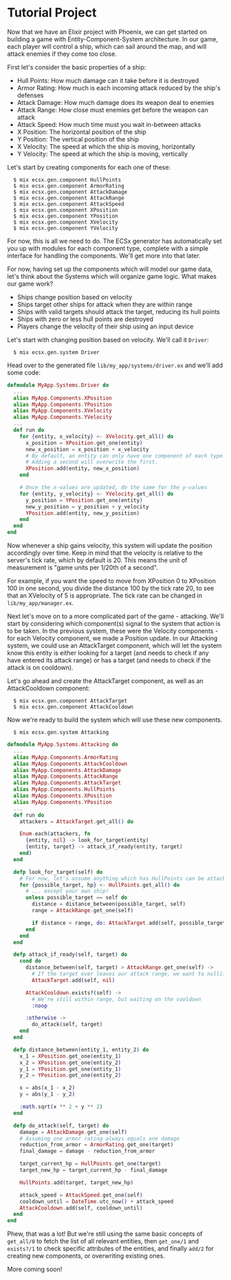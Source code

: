 # Tutorial Project

Now that we have an Elixir project with Phoenix, we can get started on building a game with
Entity-Component-System architecture.  In our game, each player will control a ship, which
can sail around the map, and will attack enemies if they come too close.

First let's consider the basic properties of a ship:

  * Hull Points:  How much damage can it take before it is destroyed
  * Armor Rating:  How much is each incoming attack reduced by the ship's defenses
  * Attack Damage:  How much damage does its weapon deal to enemies
  * Attack Range:  How close must enemies get before the weapon can attack
  * Attack Speed:  How much time must you wait in-between attacks
  * X Position:  The horizontal position of the ship
  * Y Position:  The vertical position of the ship
  * X Velocity:  The speed at which the ship is moving, horizontally
  * Y Velocity:  The speed at which the ship is moving, vertically

Let's start by creating components for each one of these:

```console
  $ mix ecsx.gen.component HullPoints
  $ mix ecsx.gen.component ArmorRating
  $ mix ecsx.gen.component AttackDamage
  $ mix ecsx.gen.component AttackRange
  $ mix ecsx.gen.component AttackSpeed
  $ mix ecsx.gen.component XPosition
  $ mix ecsx.gen.component YPosition
  $ mix ecsx.gen.component XVelocity
  $ mix ecsx.gen.component YVelocity
```

For now, this is all we need to do.  The ECSx generator has automatically set you up with modules
for each component type, complete with a simple interface for handling the components.  We'll
get more into that later.

For now, having set up the components which will model our game data, let's think about
the Systems which will organize game logic.  What makes our game work?

  * Ships change position based on velocity
  * Ships target other ships for attack when they are within range
  * Ships with valid targets should attack the target, reducing its hull points
  * Ships with zero or less hull points are destroyed
  * Players change the velocity of their ship using an input device

Let's start with changing position based on velocity.  We'll call it `Driver`:

```console
  $ mix ecsx.gen.system Driver
```

Head over to the generated file `lib/my_app/systems/driver.ex` and we'll add some code:

```elixir
defmodule MyApp.Systems.Driver do
  ...
  alias MyApp.Components.XPosition
  alias MyApp.Components.YPosition
  alias MyApp.Components.XVelocity
  alias MyApp.Components.YVelocity
  ...
  def run do
    for {entity, x_velocity} <- XVelocity.get_all() do
      x_position = XPosition.get_one(entity)
      new_x_position = x_position + x_velocity
      # By default, an entity can only have one component of each type.  
      # Adding a second will overwrite the first.
      XPosition.add(entity, new_x_position)
    end

    # Once the x-values are updated, do the same for the y-values
    for {entity, y_velocity} <- YVelocity.get_all() do
      y_position = YPosition.get_one(entity)
      new_y_position = y_position + y_velocity
      YPosition.add(entity, new_y_position)
    end
  end
end
```

Now whenever a ship gains velocity, this system will update the position accordingly over time.
Keep in mind that the velocity is relative to the server's tick rate, which by default is 20.
This means the unit of measurement is "game units per 1/20th of a second".

For example, if you want the speed to move from XPosition 0 to XPosition 100 in one second,
you divide the distance 100 by the tick rate 20, to see that an XVelocity of 5 is appropriate.
The tick rate can be changed in `lib/my_app/manager.ex`.

Next let's move on to a more complicated part of the game - attacking.  We'll start by
considering which component(s) signal to the system that action is to be taken.  In the previous
system, these were the Velocity components - for each Velocity component, we made a Position
update.  In our Attacking system, we could use an AttackTarget component, which will let the
system know this entity is either looking for a target (and needs to check if any have entered
its attack range) or has a target (and needs to check if the attack is on cooldown).

Let's go ahead and create the AttackTarget component, as well as an AttackCooldown component:

```console
  $ mix ecsx.gen.component AttackTarget
  $ mix ecsx.gen.component AttackCooldown
```

Now we're ready to build the system which will use these new components.

```console
  $ mix ecsx.gen.system Attacking
```

```elixir
defmodule MyApp.Systems.Attacking do
  ...
  alias MyApp.Components.ArmorRating
  alias MyApp.Components.AttackCooldown
  alias MyApp.Components.AttackDamage
  alias MyApp.Components.AttackRange
  alias MyApp.Components.AttackTarget
  alias MyApp.Components.HullPoints
  alias MyApp.Components.XPosition
  alias MyApp.Components.YPosition
  ...
  def run do
    attackers = AttackTarget.get_all() do

    Enum.each(attackers, fn
      {entity, nil} -> look_for_target(entity)
      {entity, target} -> attack_if_ready(entity, target)
    end)
  end

  defp look_for_target(self) do
    # For now, let's assume anything which has HullPoints can be attacked
    for {possible_target, hp} <- HullPoints.get_all() do
      # ... except your own ship!
      unless possible_target == self do
        distance = distance_between(possible_target, self)
        range = AttackRange.get_one(self)

        if distance < range, do: AttackTarget.add(self, possible_target)
      end
    end
  end

  defp attack_if_ready(self, target) do
    cond do
      distance_between(self, target) > AttackRange.get_one(self) ->
        # If the target ever leaves our attack range, we want to nullify the AttackTarget
        AttackTarget.add(self, nil)

      AttackCooldown.exists?(self) ->
        # We're still within range, but waiting on the cooldown
        :noop

      :otherwise ->
        do_attack(self, target)
    end
  end

  defp distance_between(entity_1, entity_2) do
    x_1 = XPosition.get_one(entity_1)
    x_2 = XPosition.get_one(entity_2)
    y_1 = YPosition.get_one(entity_1)
    y_2 = YPosition.get_one(entity_2)

    x = abs(x_1 - x_2)
    y = abs(y_1 - y_2)

    :math.sqrt(x ** 2 + y ** 2)
  end

  defp do_attack(self, target) do
    damage = AttackDamage.get_one(self)
    # Assuming one armor rating always equals one damage
    reduction_from_armor = ArmorRating.get_one(target)
    final_damage = damage - reduction_from_armor

    target_current_hp = HullPoints.get_one(target)
    target_new_hp = target_current_hp - final_damage

    HullPoints.add(target, target_new_hp)

    attack_speed = AttackSpeed.get_one(self)
    cooldown_until = DateTime.utc_now() + attack_speed
    AttackCooldown.add(self, cooldown_until)
  end
end
```

Phew, that was a lot!  But we're still using the same basic concepts of `get_all/0` to fetch
the list of all relevant entities, then `get_one/1` and `exists?/1` to check specific attributes
of the entities, and finally `add/2` for creating new components, or overwriting existing ones.

More coming soon!
